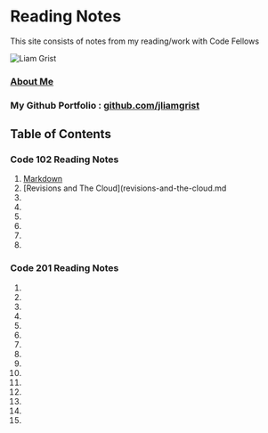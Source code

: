 # Reading Notes

This site consists of notes from my reading/work with Code Fellows 

![Liam Grist](https://avatars.githubusercontent.com/u/75773961?v=4)

### [About Me](aboutme.html)

### My Github Portfolio : [github.com/jliamgrist](https://github.com/jliamgrist)

## Table of Contents

### Code 102 Reading Notes

1. [Markdown](markdown.md)
2. [Revisions and The Cloud](revisions-and-the-cloud.md
3.
4.
5.
6.
7.
8.


### Code 201 Reading Notes

1.
2.
3.
4.
5.
6.
7.
8.
9.
10.
11.
12.
13.
14.
15.
